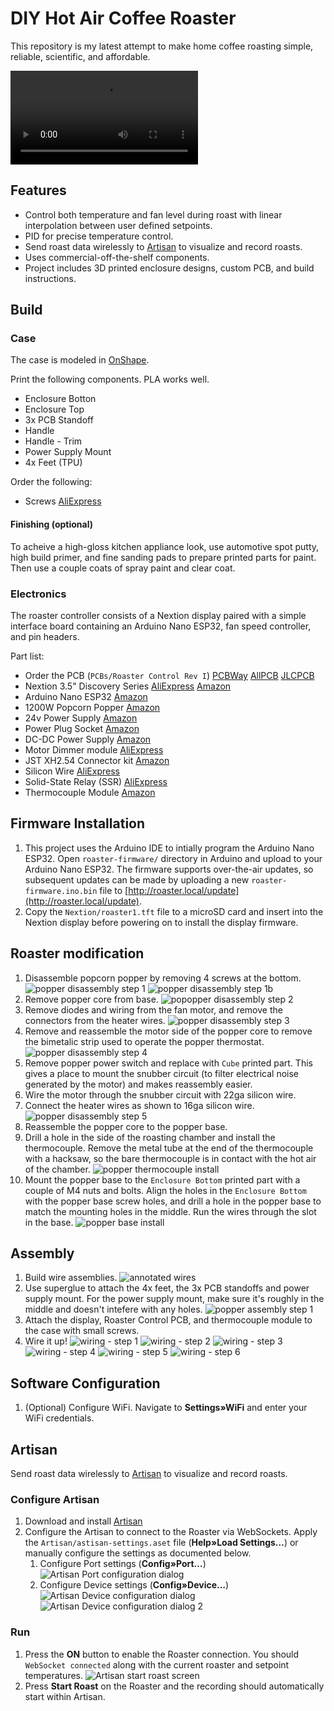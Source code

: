 # DIY Hot Air Coffee Roaster

This repository is my latest attempt to make home coffee roasting simple, reliable, scientific, and affordable.

![roaster overview video](./images/roaster-overview.mp4)

## Features

- Control both temperature and fan level during roast with linear interpolation between user defined setpoints.
- PID for precise temperature control.
- Send roast data wirelessly to [Artisan](https://artisan-scope.org) to visualize and record roasts.
- Uses commercial-off-the-shelf components.
- Project includes 3D printed enclosure designs, custom PCB, and build instructions.

## Build

### Case

The case is modeled in [OnShape](https://cad.onshape.com/documents/ee717da6534241d41072245e/w/709854c2acbee5e38b890bec/e/be6e653fbb47fc1f3247d478?renderMode=0&uiState=65b72c2e65c4bf7511b63553).

Print the following components. PLA works well.

- Enclosure Botton
- Enclosure Top
- 3x PCB Standoff
- Handle
- Handle - Trim
- Power Supply Mount
- 4x Feet (TPU)

Order the following:

- Screws [AliExpress](https://www.aliexpress.com/item/3256802230982244.html?spm=a2g0o.order_list.order_list_main.28.174d1802Nk9p7q)

#### Finishing (optional)

To acheive a high-gloss kitchen appliance look, use automotive spot putty, high build primer, and fine sanding pads to prepare printed parts for paint. Then use a couple coats of spray paint and clear coat.

### Electronics

The roaster controller consists of a Nextion display paired with a simple interface board containing an Arduino Nano ESP32, fan speed controller, and pin headers.

Part list:

- Order the PCB (`PCBs/Roaster Control Rev I`) [PCBWay](https://pcbway.com) [AllPCB](https://www.allpcb.com) [JLCPCB](https://jlcpcb.com)
- Nextion 3.5" Discovery Series [AliExpress](https://www.aliexpress.us/item/3256803271061345.html) [Amazon](https://www.amazon.com/gp/product/B0BBLB54XM)
- Arduino Nano ESP32 [Amazon](https://www.amazon.com/dp/B0C947BHK5)
- 1200W Popcorn Popper [Amazon](https://www.amazon.com/gp/product/B091GGYCQW)
- 24v Power Supply [Amazon](https://www.amazon.com/gp/product/B018RE4CWW)
- Power Plug Socket [Amazon](https://www.amazon.com/gp/product/B07PVP8CLT)
- DC-DC Power Supply [Amazon](https://www.amazon.com/gp/product/B01MQGMOKI)
- Motor Dimmer module [AliExpress](https://www.aliexpress.com/item/2251832615710334.html)
- JST XH2.54 Connector kit [Amazon](https://www.amazon.com/gp/product/B09DBGVX5C)
- Silicon Wire [AliExpress](https://www.aliexpress.us/item/2255800441309579.html)
- Solid-State Relay (SSR) [AliExpress](https://www.aliexpress.us/item/2255800713623525.html)
- Thermocouple Module [Amazon](https://a.co/d/eH93XEv)

## Firmware Installation

1. This project uses the Arduino IDE to intially program the Arduino Nano ESP32. Open `roaster-firmware/` directory in Arduino and upload to your Arduino Nano ESP32. The firmware supports over-the-air updates, so subsequent updates can be made by uploading a new `roaster-firmware.ino.bin` file to [http://roaster.local/update](http://roaster.local/update).
1. Copy the `Nextion/roaster1.tft` file to a microSD card and insert into the Nextion display before powering on to install the display firmware.

## Roaster modification

1. Disassemble popcorn popper by removing 4 screws at the bottom.
   ![popper disassembly step 1](./images/popper-mod-1.jpeg)
   ![popper disassembly step 1b](./images/popper-mod-1b.jpeg)
1. Remove popper core from base.
   ![popopper disassembly step 2](./images/popper-mod-2.jpeg)
1. Remove diodes and wiring from the fan motor, and remove the connectors from the heater wires.
   ![popper disassembly step 3](./images/popper-mod-3.jpeg)
1. Remove and reassemble the motor side of the popper core to remove the bimetalic strip used to operate the popper thermostat.
   ![popper disassembly step 4](./images/popper-mod-4.jpeg)
1. Remove popper power switch and replace with `Cube` printed part. This gives a place to mount the snubber circuit (to filter electrical noise generated by the motor) and makes reassembly easier.
1. Wire the motor through the snubber circuit with 22ga silicon wire.
1. Connect the heater wires as shown to 16ga silicon wire.
   ![popper disassembly step 5](./images/popper-mod-5.jpeg)
1. Reassemble the popper core to the popper base.
1. Drill a hole in the side of the roasting chamber and install the thermocouple. Remove the metal tube at the end of the thermocouple with a hacksaw, so the bare thermocouple is in contact with the hot air of the chamber.
   ![popper thermocouple install](./images/popper-mod-7.jpeg)
1. Mount the popper base to the `Enclosure Bottom` printed part with a couple of M4 nuts and bolts. Align the holes in the `Enclosure Bottom` with the popper base screw holes, and drill a hole in the popper base to match the mounting holes in the middle. Run the wires through the slot in the base.
   ![popper base install](./images/popper-mod-6.jpeg)

## Assembly

1. Build wire assemblies.
   ![annotated wires](./images/Annotated%20wires.jpeg)
1. Use superglue to attach the 4x feet, the 3x PCB standoffs and power supply mount. For the power supply mount, make sure it's roughly in the middle and doesn't intefere with any holes.
   ![popper assembly step 1](./images/Roaster%20-%20Apart.jpeg)
1. Attach the display, Roaster Control PCB, and thermocouple module to the case with small screws.
1. Wire it up!
   ![wiring - step 1](./images/wiring-1.jpeg)
   ![wiring - step 2](./images/wiring-2.jpeg)
   ![wiring - step 3](./images/wiring-3.jpeg)
   ![wiring - step 4](./images/wiring-4.jpeg)
   ![wiring - step 5](./images/wiring-5.jpeg)
   ![wiring - step 6](./images/wiring-6.jpeg)

## Software Configuration

1. (Optional) Configure WiFi. Navigate to **Settings»WiFi** and enter your WiFi credentials.

## Artisan

Send roast data wirelessly to [Artisan](https://artisan-scope.org) to visualize and record roasts.

### Configure Artisan

1. Download and install [Artisan](https://artisan-scope.org)
2. Configure the Artisan to connect to the Roaster via WebSockets. Apply the `Artisan/astisan-settings.aset` file (**Help»Load Settings…**) or manually configure the settings as documented below.
   1. Configure Port settings (**Config»Port…**)
      ![Artisan Port configuration dialog](./images/Artisan%20-%20Port%20Config.png)
   2. Configure Device settings (**Config»Device…**)
      ![Artisan Device configuration dialog](./images/Artisan%20-%20Device%20Config.png)
      ![Artisan Device configuration dialog 2](./images/Artisan%20-%20Device%20Config2.png)

### Run

1. Press the **ON** button to enable the Roaster connection. You should `WebSocket connected` along with the current roaster and setpoint temperatures.
   ![Artisan start roast screen](./images/Artisan%20-%20Start%20roast%20screen.png)
2. Press **Start Roast** on the Roaster and the recording should automatically start within Artisan.
